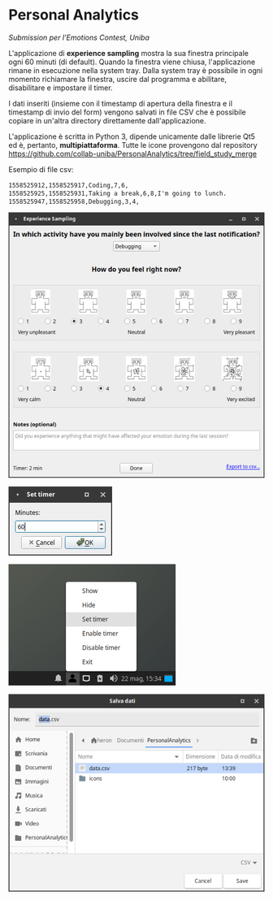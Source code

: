 # Personal Analytics
*Submission per l'Emotions Contest, Uniba*

L'applicazione di **experience sampling** mostra la sua finestra principale ogni 60 minuti (di default). Quando la finestra viene chiusa, l'applicazione rimane in esecuzione nella system tray. Dalla system tray è possibile in ogni momento richiamare la finestra, uscire dal programma e abilitare, disabilitare e impostare il timer.

I dati inseriti (insieme con il timestamp di apertura della finestra e il timestamp di invio del form) vengono salvati in file CSV che è possibile copiare in un'altra directory direttamente dall'applicazione.

L'applicazione è scritta in Python 3, dipende unicamente dalle librerie Qt5 ed è, pertanto, **multipiattaforma**. Tutte le icone provengono dal repository https://github.com/collab-uniba/PersonalAnalytics/tree/field_study_merge

Esempio di file csv:
```
1558525912,1558525917,Coding,7,6,
1558525925,1558525931,Taking a break,6,8,I'm going to lunch.
1558525947,1558525958,Debugging,3,4,
```

![Screenshot](screenshot_main.png)

![Screenshot](screenshot_timer.png)

![Screenshot](screenshot_tray.png)

![Screenshot](screenshot_save.png)

